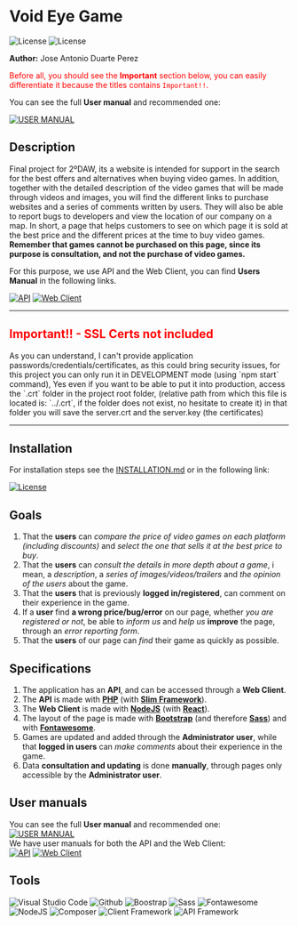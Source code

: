# Void Eye Game
![License](https://img.shields.io/static/v1?label=License&message=ISC&color=green) ![License](https://img.shields.io/static/v1?label=Tags&message=1.1.0&color=yellow)

**Author:** Jose Antonio Duarte Perez

<span style="color:red;"> Before all, you should see the **Important** section below, you can easily differentiate it because the titles contains `Important!!`.</span>

You can see the full **User manual** and recommended one:

[![USER MANUAL](https://img.shields.io/static/v1?label=See&message=User%20manual&color=informational&style=for-the-badge)](./docs/manuals/UserManual.md)

## Description
Final project for 2ºDAW, its a website is intended for support in the search for the best offers and alternatives when buying video games. In addition, together with the detailed description of the video games that will be made through videos and images, you will find the different links to purchase websites and a series of comments written by users. They will also be able to report bugs to developers and view the location of our company on a map. In short, a page that helps customers to see on which page it is sold at the best price and the different prices at the time to buy video games. **Remember that games cannot be purchased on this page, since its purpose is consultation, and not the purchase of video games.**

For this purpose, we use API and the Web Client, you can find **Users Manual** in the following links.

[![API](https://img.shields.io/static/v1?label=See&message=API&color=informational&style=for-the-badge)](void-eye-games-api) [![Web Client](https://img.shields.io/static/v1?label=See&message=Web%20Client&color=informational&style=for-the-badge)](void-eye-games-client)

<hr/>
<h2><strong style="color:red;">Important!! - SSL Certs not included</strong></h2>
As you can understand, I can't provide application passwords/credentials/certificates, as this could bring security issues, for this project you can only run it in DEVELOPMENT mode (using `npm start` command), Yes even if you want to be able to put it into production, access the `.crt` folder in the project root folder, (relative path from which this file is located is: `../.crt`, if the folder does not exist, no hesitate to create it) in that folder you will save the server.crt and the server.key (the certificates)
<hr/>


## Installation
For installation steps see the [INSTALLATION.md](INSTALLATION.md) or in the following link:

[![License](https://img.shields.io/static/v1?label=Review&message=Installation&color=orange&style=for-the-badge)](INSTALLATION.md)

## Goals
1. That the **users** can *compare the price of video games on each platform (including discounts)* and *select the one that sells it at the best price to buy*.
2. That the **users** can *consult the details in more depth about a game*, i mean, a *description*, a *series of images/videos/trailers* and *the opinion of the users* about the game.
3. That the **users** that is previously **logged in/registered**, can comment on their experience in the game.
4. If a **user** find **a wrong price/bug/error** on our page, whether *you are registered or not*, be able to *inform us* and *help us* **improve** the page, through an *error reporting form*.
5. That the **users** of our page can *find* their game as quickly as possible.

## Specifications
1. The application has an **API**, and can be accessed through a **Web Client**.
2. The **API** is made with **[PHP](https://www.php.net/)** (with **[Slim Framework](https://www.slimframework.com/)**).
3. The **Web Client** is made with **[NodeJS](https://nodejs.org/es/)** (with **[React](https://es.reactjs.org/)**).
4. The layout of the page is made with **[Bootstrap](https://getbootstrap.com/)** (and therefore **[Sass](https://sass-lang.com/)**) and with **[Fontawesome](https://fontawesome.com/)**.
5. Games are updated and added through the **Administrator user**, while that **logged in users** can *make comments* about their experience in the game.
6. Data **consultation and updating** is done **manually**, through pages only accessible by the **Administrator user**.

## User manuals
You can see the full **User manual** and recommended one:<br/>
[![USER MANUAL](https://img.shields.io/static/v1?label=See&message=User%20manual&color=informational&style=for-the-badge)](./docs/manuals/UserManual.md)<br/>
We have user manuals for both the API and the Web Client:<br/> [![API](https://img.shields.io/static/v1?label=See&message=API&color=informational&style=for-the-badge)](void-eye-games-api) [![Web Client](https://img.shields.io/static/v1?label=See&message=Web%20Client&color=informational&style=for-the-badge)](void-eye-games-client)

## Tools

![Visual Studio Code](https://img.shields.io/static/v1?label=IDE&message=Visual%20Studio%20Code&color=034987) ![Github](https://img.shields.io/static/v1?label=Version%20control&message=Github&color=24292f) ![Boostrap](https://img.shields.io/static/v1?label=Styles&message=Boostrap&color=4c0bce) ![Sass](https://img.shields.io/static/v1?label=Styles&message=Sass&color=ea7afb) ![Fontawesome](https://img.shields.io/static/v1?label=Styles&message=Fontawesome&color=74c0fc) ![NodeJS](https://img.shields.io/static/v1?label=Client%20Runtime%20Environment&message=NodeJS&color=039f00) ![Composer](https://img.shields.io/static/v1?label=API%20Runtime%20Environment&message=Composer&color=e77922) ![Client Framework](https://img.shields.io/static/v1?label=Client%20Framework&message=React&color=25dfca) ![API Framework](https://img.shields.io/static/v1?label=API%20Framework&message=Slim%20Framework&color=719E40)
